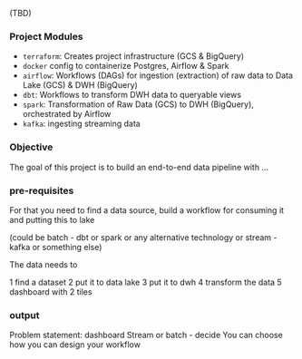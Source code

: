 (TBD)

### Project Modules
* `terraform`: Creates project infrastructure (GCS & BigQuery) 
* `docker` config to containerize Postgres, Airflow & Spark
* `airflow`: Workflows (DAGs) for ingestion (extraction) of raw data to Data Lake (GCS) & DWH (BigQuery)
* `dbt`: Workflows to transform DWH data to queryable views
* `spark`: Transformation of Raw Data (GCS) to DWH (BigQuery), orchestrated by Airflow
* `kafka`: ingesting streaming data

### Objective
The goal of this project is to build an end-to-end data pipeline with … 

### pre-requisites
For that you need to find a data source, build a workflow for consuming it and putting this to lake 

(could be batch - dbt or spark or any alternative technology or stream - kafka or something else)

The data needs to 

1 find a dataset
2 put it to data lake
3 put it to dwh
4 transform the data
5 dashboard with 2 tiles

### output
Problem statement: dashboard 
Stream or batch - decide 
You can choose how you can design your workflow 
